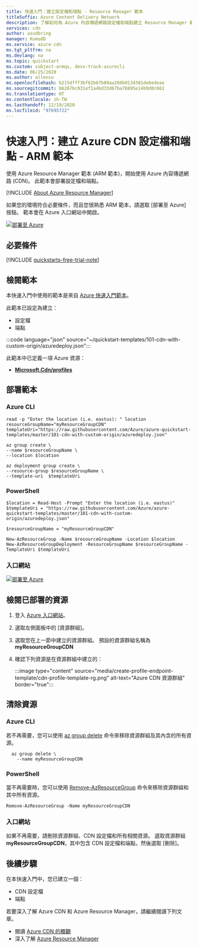 ```yaml
---
title: 快速入門：建立設定檔和端點 - Resource Manager 範本
titleSuffix: Azure Content Delivery Network
description: 了解如何為 Azure 內容傳遞網路設定檔和端點建立 Resource Manager 範本
services: cdn
author: asudbring
manager: KumudD
ms.service: azure-cdn
ms.tgt_pltfrm: na
ms.devlang: na
ms.topic: quickstart
ms.custom: subject-armqs, devx-track-azurecli
ms.date: 06/25/2020
ms.author: allensu
ms.openlocfilehash: b215dfff3bf62b67b89aa260b0134381de6edeae
ms.sourcegitcommit: b6267bc931ef1a4bd33d67ba76895e14b9d0c661
ms.translationtype: HT
ms.contentlocale: zh-TW
ms.lasthandoff: 12/19/2020
ms.locfileid: "97695722"
---
```

# <a name="quickstart-create-an-azure-cdn-profile-and-endpoint---arm-template"></a>快速入門：建立 Azure CDN 設定檔和端點 - ARM 範本

使用 Azure Resource Manager 範本 (ARM 範本)，開始使用 Azure 內容傳遞網路 (CDN)。 此範本會部署設定檔和端點。

[!INCLUDE [About Azure Resource Manager](../../includes/resource-manager-quickstart-introduction.md)]

如果您的環境符合必要條件，而且您很熟悉 ARM 範本，請選取 [部署至 Azure] 按鈕。 範本會在 Azure 入口網站中開啟。

[![部署至 Azure](../media/template-deployments/deploy-to-azure.svg)](https://portal.azure.com/#create/Microsoft.Template/uri/https%3A%2F%2Fraw.githubusercontent.com%2FAzure%2Fazure-quickstart-templates%2Fmaster%2F101-cdn-with-custom-origin%2Fazuredeploy.json)

## <a name="prerequisites"></a>必要條件

[!INCLUDE [quickstarts-free-trial-note](../../includes/quickstarts-free-trial-note.md)]

## <a name="review-the-template"></a>檢閱範本

本快速入門中使用的範本是來自 [Azure 快速入門範本](https://azure.microsoft.com/resources/templates/101-cdn-with-custom-origin/)。

此範本已設定為建立：

* 設定檔
* 端點

:::code language="json" source="~/quickstart-templates/101-cdn-with-custom-origin/azuredeploy.json":::

此範本中已定義一項 Azure 資源：

* **[Microsoft.Cdn/profiles](/azure/templates/microsoft.cdn/profiles)**

## <a name="deploy-the-template"></a>部署範本

### <a name="azure-cli"></a>Azure CLI

```azurecli-interactive
read -p "Enter the location (i.e. eastus): " location
resourceGroupName="myResourceGroupCDN"
templateUri="https://raw.githubusercontent.com/Azure/azure-quickstart-templates/master/101-cdn-with-custom-origin/azuredeploy.json" 

az group create \
--name $resourceGroupName \
--location $location

az deployment group create \
--resource-group $resourceGroupName \
--template-uri  $templateUri
```

### <a name="powershell"></a>PowerShell

```azurepowershell-interactive
$location = Read-Host -Prompt "Enter the location (i.e. eastus)"
$templateUri = "https://raw.githubusercontent.com/Azure/azure-quickstart-templates/master/101-cdn-with-custom-origin/azuredeploy.json"

$resourceGroupName = "myResourceGroupCDN"

New-AzResourceGroup -Name $resourceGroupName -Location $location
New-AzResourceGroupDeployment -ResourceGroupName $resourceGroupName -TemplateUri $templateUri
```

### <a name="portal"></a>入口網站

[![部署至 Azure](../media/template-deployments/deploy-to-azure.svg)](https://portal.azure.com/#create/Microsoft.Template/uri/https%3A%2F%2Fraw.githubusercontent.com%2FAzure%2Fazure-quickstart-templates%2Fmaster%2F101-cdn-with-custom-origin%2Fazuredeploy.json)

## <a name="review-deployed-resources"></a>檢閱已部署的資源

1. 登入 [Azure 入口網站](https://portal.azure.com)。

2. 選取左側面板中的 [資源群組]。

3. 選取您在上一節中建立的資源群組。 預設的資源群組名稱為 **myResourceGroupCDN**

4. 確認下列資源是在資源群組中建立的：

    :::image type="content" source="media/create-profile-endpoint-template/cdn-profile-template-rg.png" alt-text="Azure CDN 資源群組" border="true":::

## <a name="clean-up-resources"></a>清除資源

### <a name="azure-cli"></a>Azure CLI

若不再需要，您可以使用 [az group delete](/cli/azure/group#az-group-delete) 命令來移除資源群組及其內含的所有資源。

```azurecli-interactive 
  az group delete \
    --name myResourceGroupCDN
```

### <a name="powershell"></a>PowerShell

當不再需要時，您可以使用 [Remove-AzResourceGroup](/powershell/module/az.resources/remove-azresourcegroup?view=latest) 命令來移除資源群組和其中所有資源。

```azurepowershell-interactive 
Remove-AzResourceGroup -Name myResourceGroupCDN
```

### <a name="portal"></a>入口網站

如果不再需要，請刪除資源群組、CDN 設定檔和所有相關資源。 選取資源群組 **myResourceGroupCDN**，其中包含 CDN 設定檔和端點，然後選取 [刪除]。

## <a name="next-steps"></a>後續步驟

在本快速入門中，您已建立一個：

* CDN 設定檔
* 端點

若要深入了解 Azure CDN 和 Azure Resource Manager，請繼續閱讀下列文章。

* 閱讀 [Azure CDN 的概觀](cdn-overview.md)
* 深入了解 [Azure Resource Manager](../azure-resource-manager/management/overview.md)
